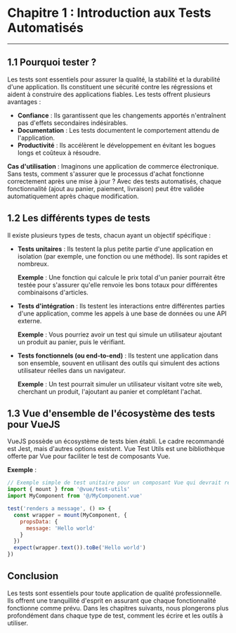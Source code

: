 # Chapitre 1 : Introduction aux Tests Automatisés

---

## 1.1 Pourquoi tester ?

Les tests sont essentiels pour assurer la qualité, la stabilité et la durabilité d'une application. Ils constituent une sécurité contre les régressions et aident à construire des applications fiables. Les tests offrent plusieurs avantages :

- **Confiance** : Ils garantissent que les changements apportés n'entraînent pas d'effets secondaires indésirables.
- **Documentation** : Les tests documentent le comportement attendu de l'application.
- **Productivité** : Ils accélèrent le développement en évitant les bogues longs et coûteux à résoudre.
  
**Cas d'utilisation** : Imaginons une application de commerce électronique. Sans tests, comment s'assurer que le processus d'achat fonctionne correctement après une mise à jour ? Avec des tests automatisés, chaque fonctionnalité (ajout au panier, paiement, livraison) peut être validée automatiquement après chaque modification.

## 1.2 Les différents types de tests

Il existe plusieurs types de tests, chacun ayant un objectif spécifique :

- **Tests unitaires** : Ils testent la plus petite partie d'une application en isolation (par exemple, une fonction ou une méthode). Ils sont rapides et nombreux.
  
  **Exemple** : Une fonction qui calcule le prix total d'un panier pourrait être testée pour s'assurer qu'elle renvoie les bons totaux pour différentes combinaisons d'articles.

- **Tests d'intégration** : Ils testent les interactions entre différentes parties d'une application, comme les appels à une base de données ou une API externe.
  
  **Exemple** : Vous pourriez avoir un test qui simule un utilisateur ajoutant un produit au panier, puis le vérifiant.

- **Tests fonctionnels (ou end-to-end)** : Ils testent une application dans son ensemble, souvent en utilisant des outils qui simulent des actions utilisateur réelles dans un navigateur.

  **Exemple** : Un test pourrait simuler un utilisateur visitant votre site web, cherchant un produit, l'ajoutant au panier et complétant l'achat.

## 1.3 Vue d'ensemble de l'écosystème des tests pour VueJS

VueJS possède un écosystème de tests bien établi. Le cadre recommandé est Jest, mais d'autres options existent. Vue Test Utils est une bibliothèque offerte par Vue pour faciliter le test de composants Vue.

**Exemple** :

```javascript
// Exemple simple de test unitaire pour un composant Vue qui devrait rendre un message
import { mount } from '@vue/test-utils'
import MyComponent from '@/MyComponent.vue'

test('renders a message', () => {
  const wrapper = mount(MyComponent, {
    propsData: {
      message: 'Hello world'
    }
  })
  expect(wrapper.text()).toBe('Hello world')
})
```

## Conclusion

Les tests sont essentiels pour toute application de qualité professionnelle. Ils offrent une tranquillité d'esprit en assurant que chaque fonctionnalité fonctionne comme prévu. Dans les chapitres suivants, nous plongerons plus profondément dans chaque type de test, comment les écrire et les outils à utiliser.

